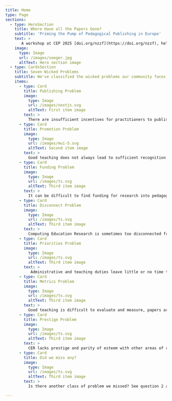 ```yaml
---
title: Home
type: Page
sections:
  - type: HeroSection
    title: Where Have all the Papers Gone?
    subtitle: 'Priming the Pump of Pedagogical Publishing in Europe'
    text: >
       A workshop at CEP 2025 [doi.org/nzzf](https://doi.org/nzzf), help us rank the wicked problems below in order of importance [forms.office.com/e/tngB4bQhk7](https://forms.office.com/e/tngB4bQhk7)
    image:
      type: Image
      url: /images/seeger.jpg
      altText: Hero section image
  - type: CardsSection
    title: Seven Wicked Problems
    subtitle: We've classified the wicked problems our community faces into seven broad categories
    items:
      - type: Card
        title: Publishing Problem
        image:
          type: Image
          url: /images/nextjs.svg
          altText: First item image
        text: >
          There are insufficient incentives for practitioners to publish and too many barriers to prevent publication. The mantra of “publish or perish” doesn’t apply, there are lots of good practitioners who publish very little, their work is invisible
      - type: Card
        title: Promotion Problem
        image:
          type: Image
          url: /images/mui-5.svg
          altText: Second item image
        text: >
          Good teaching does not always lead to sufficient recognition and reward. Advance HE rewards like AFHEA, FHEA, SFHEA, PFHEA and NTF help but are not always recognised by promotion panels dominated by research-focused staff
      - type: Card
        title: Funding Problem
        image:
          type: Image
          url: /images/ts.svg
          altText: Third item image
        text: >
          It can be difficult to find funding for research into pedagogy, as a relatively young field there are still lots of open questions about how to teach computing, but inadequate funding to allow investigation to take place
      - type: Card
        title: Disconnect Problem
        image:
          type: Image
          url: /images/ts.svg
          altText: Third item image
        text: >
          Computing Education Research is sometimes too disconnected from practice (and vice versa). Definitions of what “counts” as research can be too restrictive see [doi.org/h772](https://doi.org/h772)
      - type: Card
        title: Priorities Problem
        image:
          type: Image
          url: /images/ts.svg
          altText: Third item image
        text: >
           Administrative and teaching duties leave little or no time to publish papers, meaning that good intentions to publish, are often not realised due to higher priorities taking precedence
      - type: Card
        title: Metrics Problem
        image:
          type: Image
          url: /images/ts.svg
          altText: Third item image
        text: >
          Good teaching is difficult to evaluate and measure, papers are often not REF-able anyway
      - type: Card
        title: Prestige Problem
        image:
          type: Image
          url: /images/ts.svg
          altText: Third item image
        text: >
          CER lacks prestige and parity of esteem with other areas of research
      - type: Card
        title: Did we miss any?
        image:
          type: Image
          url: /images/ts.svg
          altText: Third item image
        text: >
          Is there another class of problem we missed? See question 2 at [forms.office.com/e/tngB4bQhk7](https://forms.office.com/e/tngB4bQhk7)

---
```

